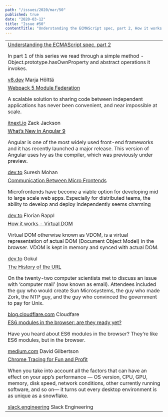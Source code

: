 ```yaml
---
path: "/issues/2020/mar/50"
published: true
date: "2020-03-12"
title: "Issue #50"
contentTitle: "Understanding the ECMAScript spec, part 2, How it works - Virtual DOM,  Webpack 5 Module Federation, What’s New in Angular 9 ... "
---
```

<center>
	<table align="center" border="0" cellspacing="0" width="100%" height="100%" cellpadding="0">
    <tbody>
				<tr>
					<td>
            <div class="issue__content">
              <a href="https://v8.dev/blog/understanding-ecmascript-part-2" target="_blank" rel="noopener noreferrer">
                <span class="issue__content-title">Understanding the ECMAScript spec, part 2</span>
              </a>
							<p class="issue__content-desc">In part 1 of this series we read through a simple method - Object.prototype.hasOwnProperty and abstract operations it invokes.</p>
							<div class="issue__content-info"><a href="https://v8.dev/blog/understanding-ecmascript-part-2" target="_blank" rel="noopener noreferrer">v8.dev</a> <span>Marja Hölttä</span></div>
						</div>
					</td>
				</tr>
				<tr>
					<td>
            <div class="issue__content">
              <a href="https://itnext.io/webpack-5-module-federation-a-game-changer-to-javascript-architecture-bcdd30e02669" target="_blank" rel="noopener noreferrer">
                <span class="issue__content-title">Webpack 5 Module Federation</span>
              </a>
							<p class="issue__content-desc">A scalable solution to sharing code between independent applications has never been convenient, and near impossible at scale.</p>
							<div class="issue__content-info"><a href="https://itnext.io/webpack-5-module-federation-a-game-changer-to-javascript-architecture-bcdd30e02669" target="_blank" rel="noopener noreferrer">itnext.io</a> <span>Zack Jackson</span></div>
						</div>
					</td>
				</tr>
				<tr>
					<td>
            <div class="issue__content">
              <a href="https://dev.to/syncfusion/what-s-new-in-angular-9-5gfd" target="_blank" rel="noopener noreferrer">
                <span class="issue__content-title">What’s New in Angular 9</span>
              </a>
							<p class="issue__content-desc">Angular is one of the most widely used front-end frameworks and it has recently launched a major release. This version of Angular uses Ivy as the compiler, which was previously under preview.</p>
							<div class="issue__content-info"><a href="https://dev.to/syncfusion/what-s-new-in-angular-9-5gfd" target="_blank" rel="noopener noreferrer">dev.to</a> <span>Suresh Mohan</span></div>
						</div>
					</td>
				</tr>
				<tr>
					<td>
            <div class="issue__content">
              <a href="https://dev.to/florianrappl/communication-between-micro-frontends-41fe" target="_blank" rel="noopener noreferrer">
                <span class="issue__content-title">Communication Between Micro Frontends</span>
              </a>
							<p class="issue__content-desc">Microfrontends have become a viable option for developing mid to large scale web apps. Especially for distributed teams, the ability to develop and deploy independently seems charming</p>
							<div class="issue__content-info"><a href="https://dev.to/florianrappl/communication-between-micro-frontends-41fe" target="_blank" rel="noopener noreferrer">dev.to</a> <span>Florian Rappl</span></div>
						</div>
					</td>
				</tr>
				<tr>
					<td>
            <div class="issue__content">
              <a href="https://dev.to/gokulkrishh/how-it-works-virtual-dom-3bhc" target="_blank" rel="noopener noreferrer">
                <span class="issue__content-title">How it works - Virtual DOM</span>
              </a>
							<p class="issue__content-desc">Virtual DOM otherwise known as VDOM, is a virtual representation of actual DOM (Document Object Model) in the browser. VDOM is kept in memory and synced with actual DOM.</p>
							<div class="issue__content-info"><a href="https://dev.to/gokulkrishh/how-it-works-virtual-dom-3bhc" target="_blank" rel="noopener noreferrer">dev.to</a> <span>Gokul</span></div>
						</div>
					</td>
				</tr>
				<tr>
					<td>
            <div class="issue__content">
              <a href="https://blog.cloudflare.com/the-history-of-the-url/" target="_blank" rel="noopener noreferrer">
                <span class="issue__content-title">The History of the URL</span>
              </a>
							<p class="issue__content-desc">On the twenty-two computer scientists met to discuss an issue with ‘computer mail’ (now known as email). Attendees included the guy who would create Sun Microsystems, the guy who made Zork, the NTP guy, and the guy who convinced the government to pay for Unix.</p>
							<div class="issue__content-info"><a href="https://blog.cloudflare.com/the-history-of-the-url/" target="_blank" rel="noopener noreferrer">blog.cloudflare.com</a> <span>Cloudfare</span></div>
						</div>
					</td>
				</tr>
				<tr>
					<td>
            <div class="issue__content">
              <a href="https://medium.com/@david.gilbertson/es6-modules-in-the-browser-are-they-ready-yet-715ca2c94d09" target="_blank" rel="noopener noreferrer">
                <span class="issue__content-title">ES6 modules in the browser: are they ready yet?</span>
              </a>
							<p class="issue__content-desc">Have you heard about ES6 modules in the browser? They’re like ES6 modules, but in the browser.</p>
							<div class="issue__content-info"><a href="https://medium.com/@david.gilbertson/es6-modules-in-the-browser-are-they-ready-yet-715ca2c94d09" target="_blank" rel="noopener noreferrer">medium.com</a> <span>
David Gilbertson
</span></div>
						</div>
					</td>
				</tr>
				<tr>
					<td>
            <div class="issue__content">
              <a href="https://slack.engineering/chrome-tracing-for-fun-and-profit-a15ec83aa908" target="_blank" rel="noopener noreferrer">
                <span class="issue__content-title">Chrome Tracing for Fun and Profit</span>
              </a>
							<p class="issue__content-desc">When you take into account all the factors that can have an effect on your app’s performance — OS version, CPU, GPU, memory, disk speed, network conditions, other currently running software, and so on— it turns out every desktop environment is as unique as a snowflake.</p>
							<div class="issue__content-info"><a href="https://slack.engineering/chrome-tracing-for-fun-and-profit-a15ec83aa908" target="_blank" rel="noopener noreferrer">slack.engineering</a> <span>Slack Engineering</span></div>
						</div>
					</td>
				</tr></tbody>
  </table>
</center>
